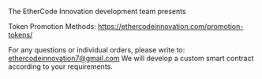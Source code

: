 The EtherCode Innovation development team presents

Token Promotion Methods: https://ethercodeinnovation.com/promotion-tokens/

For any questions or individual orders, please write to: ethercodeinnovation7@gmail.com We will develop a custom smart contract according to your requirements.
